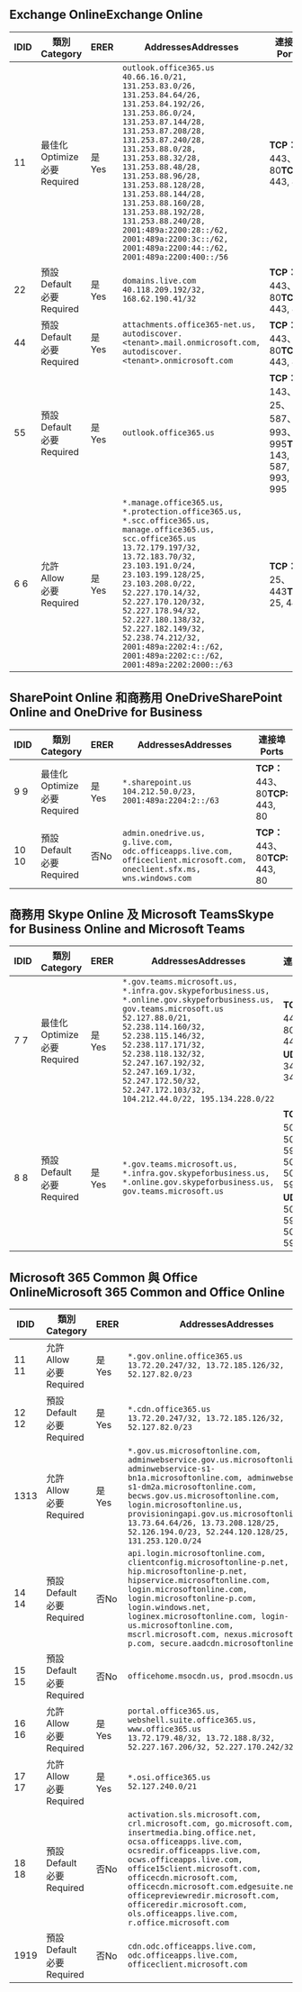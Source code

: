 <!--THIS FILE IS AUTOMATICALLY GENERATED. MANUAL CHANGES WILL BE OVERWRITTEN.-->
<!--Please contact the Office 365 Endpoints team with any questions.-->
<!--USGovGCCHigh endpoints version 2019020800-->
<!--File generated 2019-02-08 14:00:31.8700-->

## <a name="exchange-online"></a><span data-ttu-id="032bd-101">Exchange Online</span><span class="sxs-lookup"><span data-stu-id="032bd-101">Exchange Online</span></span>

<span data-ttu-id="032bd-102">ID</span><span class="sxs-lookup"><span data-stu-id="032bd-102">ID</span></span> | <span data-ttu-id="032bd-103">類別</span><span class="sxs-lookup"><span data-stu-id="032bd-103">Category</span></span> | <span data-ttu-id="032bd-104">ER</span><span class="sxs-lookup"><span data-stu-id="032bd-104">ER</span></span> | <span data-ttu-id="032bd-105">Addresses</span><span class="sxs-lookup"><span data-stu-id="032bd-105">Addresses</span></span> | <span data-ttu-id="032bd-106">連接埠</span><span class="sxs-lookup"><span data-stu-id="032bd-106">Ports</span></span>
-- | -------------------- | --- | ------------------------------------------------------------------------------------------------------------------------------------------------------------------------------------------------------------------------------------------------------------------------------------------------------------------------------------------------------------------------------------------------------------------------------------------------ | -------------------------------
<span data-ttu-id="032bd-107">1</span><span class="sxs-lookup"><span data-stu-id="032bd-107">1</span></span> | <span data-ttu-id="032bd-108">最佳化</span><span class="sxs-lookup"><span data-stu-id="032bd-108">Optimize</span></span><BR><span data-ttu-id="032bd-109">必要</span><span class="sxs-lookup"><span data-stu-id="032bd-109">Required</span></span> | <span data-ttu-id="032bd-110">是</span><span class="sxs-lookup"><span data-stu-id="032bd-110">Yes</span></span> | `outlook.office365.us`<BR>`40.66.16.0/21, 131.253.83.0/26, 131.253.84.64/26, 131.253.84.192/26, 131.253.86.0/24, 131.253.87.144/28, 131.253.87.208/28, 131.253.87.240/28, 131.253.88.0/28, 131.253.88.32/28, 131.253.88.48/28, 131.253.88.96/28, 131.253.88.128/28, 131.253.88.144/28, 131.253.88.160/28, 131.253.88.192/28, 131.253.88.240/28, 2001:489a:2200:28::/62, 2001:489a:2200:3c::/62, 2001:489a:2200:44::/62, 2001:489a:2200:400::/56` | <span data-ttu-id="032bd-111">**TCP：** 443、80</span><span class="sxs-lookup"><span data-stu-id="032bd-111">**TCP:** 443, 80</span></span>
<span data-ttu-id="032bd-112">2</span><span class="sxs-lookup"><span data-stu-id="032bd-112">2</span></span> | <span data-ttu-id="032bd-113">預設</span><span class="sxs-lookup"><span data-stu-id="032bd-113">Default</span></span><BR><span data-ttu-id="032bd-114">必要</span><span class="sxs-lookup"><span data-stu-id="032bd-114">Required</span></span> | <span data-ttu-id="032bd-115">是</span><span class="sxs-lookup"><span data-stu-id="032bd-115">Yes</span></span> | `domains.live.com`<BR>`40.118.209.192/32, 168.62.190.41/32` | <span data-ttu-id="032bd-116">**TCP：** 443、80</span><span class="sxs-lookup"><span data-stu-id="032bd-116">**TCP:** 443, 80</span></span>
<span data-ttu-id="032bd-117">4</span><span class="sxs-lookup"><span data-stu-id="032bd-117">4</span></span> | <span data-ttu-id="032bd-118">預設</span><span class="sxs-lookup"><span data-stu-id="032bd-118">Default</span></span><BR><span data-ttu-id="032bd-119">必要</span><span class="sxs-lookup"><span data-stu-id="032bd-119">Required</span></span> | <span data-ttu-id="032bd-120">是</span><span class="sxs-lookup"><span data-stu-id="032bd-120">Yes</span></span> | `attachments.office365-net.us, autodiscover.<tenant>.mail.onmicrosoft.com, autodiscover.<tenant>.onmicrosoft.com` | <span data-ttu-id="032bd-121">**TCP：** 443、80</span><span class="sxs-lookup"><span data-stu-id="032bd-121">**TCP:** 443, 80</span></span>
<span data-ttu-id="032bd-122">5</span><span class="sxs-lookup"><span data-stu-id="032bd-122">5</span></span> | <span data-ttu-id="032bd-123">預設</span><span class="sxs-lookup"><span data-stu-id="032bd-123">Default</span></span><BR><span data-ttu-id="032bd-124">必要</span><span class="sxs-lookup"><span data-stu-id="032bd-124">Required</span></span> | <span data-ttu-id="032bd-125">是</span><span class="sxs-lookup"><span data-stu-id="032bd-125">Yes</span></span> | `outlook.office365.us` | <span data-ttu-id="032bd-126">**TCP：** 143、25、587、993、995</span><span class="sxs-lookup"><span data-stu-id="032bd-126">**TCP:** 143, 25, 587, 993, 995</span></span>
<span data-ttu-id="032bd-127">6 </span><span class="sxs-lookup"><span data-stu-id="032bd-127">6</span></span> | <span data-ttu-id="032bd-128">允許</span><span class="sxs-lookup"><span data-stu-id="032bd-128">Allow</span></span><BR><span data-ttu-id="032bd-129">必要</span><span class="sxs-lookup"><span data-stu-id="032bd-129">Required</span></span> | <span data-ttu-id="032bd-130">是</span><span class="sxs-lookup"><span data-stu-id="032bd-130">Yes</span></span> | `*.manage.office365.us, *.protection.office365.us, *.scc.office365.us, manage.office365.us, scc.office365.us`<BR>`13.72.179.197/32, 13.72.183.70/32, 23.103.191.0/24, 23.103.199.128/25, 23.103.208.0/22, 52.227.170.14/32, 52.227.170.120/32, 52.227.178.94/32, 52.227.180.138/32, 52.227.182.149/32, 52.238.74.212/32, 2001:489a:2202:4::/62, 2001:489a:2202:c::/62, 2001:489a:2202:2000::/63` | <span data-ttu-id="032bd-131">**TCP：** 25、443</span><span class="sxs-lookup"><span data-stu-id="032bd-131">**TCP:** 25, 443</span></span>

## <a name="sharepoint-online-and-onedrive-for-business"></a><span data-ttu-id="032bd-132">SharePoint Online 和商務用 OneDrive</span><span class="sxs-lookup"><span data-stu-id="032bd-132">SharePoint Online and OneDrive for Business</span></span>

<span data-ttu-id="032bd-133">ID</span><span class="sxs-lookup"><span data-stu-id="032bd-133">ID</span></span> | <span data-ttu-id="032bd-134">類別</span><span class="sxs-lookup"><span data-stu-id="032bd-134">Category</span></span> | <span data-ttu-id="032bd-135">ER</span><span class="sxs-lookup"><span data-stu-id="032bd-135">ER</span></span> | <span data-ttu-id="032bd-136">Addresses</span><span class="sxs-lookup"><span data-stu-id="032bd-136">Addresses</span></span> | <span data-ttu-id="032bd-137">連接埠</span><span class="sxs-lookup"><span data-stu-id="032bd-137">Ports</span></span>
-- | -------------------- | --- | ----------------------------------------------------------------------------------------------------------------------- | ----------------
<span data-ttu-id="032bd-138">9 </span><span class="sxs-lookup"><span data-stu-id="032bd-138">9</span></span> | <span data-ttu-id="032bd-139">最佳化</span><span class="sxs-lookup"><span data-stu-id="032bd-139">Optimize</span></span><BR><span data-ttu-id="032bd-140">必要</span><span class="sxs-lookup"><span data-stu-id="032bd-140">Required</span></span> | <span data-ttu-id="032bd-141">是</span><span class="sxs-lookup"><span data-stu-id="032bd-141">Yes</span></span> | `*.sharepoint.us`<BR>`104.212.50.0/23, 2001:489a:2204:2::/63` | <span data-ttu-id="032bd-142">**TCP：** 443、80</span><span class="sxs-lookup"><span data-stu-id="032bd-142">**TCP:** 443, 80</span></span>
<span data-ttu-id="032bd-143">10 </span><span class="sxs-lookup"><span data-stu-id="032bd-143">10</span></span> | <span data-ttu-id="032bd-144">預設</span><span class="sxs-lookup"><span data-stu-id="032bd-144">Default</span></span><BR><span data-ttu-id="032bd-145">必要</span><span class="sxs-lookup"><span data-stu-id="032bd-145">Required</span></span> | <span data-ttu-id="032bd-146">否</span><span class="sxs-lookup"><span data-stu-id="032bd-146">No</span></span> | `admin.onedrive.us, g.live.com, odc.officeapps.live.com, officeclient.microsoft.com, oneclient.sfx.ms, wns.windows.com` | <span data-ttu-id="032bd-147">**TCP：** 443、80</span><span class="sxs-lookup"><span data-stu-id="032bd-147">**TCP:** 443, 80</span></span>

## <a name="skype-for-business-online-and-microsoft-teams"></a><span data-ttu-id="032bd-148">商務用 Skype Online 及 Microsoft Teams</span><span class="sxs-lookup"><span data-stu-id="032bd-148">Skype for Business Online and Microsoft Teams</span></span>

<span data-ttu-id="032bd-149">ID</span><span class="sxs-lookup"><span data-stu-id="032bd-149">ID</span></span> | <span data-ttu-id="032bd-150">類別</span><span class="sxs-lookup"><span data-stu-id="032bd-150">Category</span></span> | <span data-ttu-id="032bd-151">ER</span><span class="sxs-lookup"><span data-stu-id="032bd-151">ER</span></span> | <span data-ttu-id="032bd-152">Addresses</span><span class="sxs-lookup"><span data-stu-id="032bd-152">Addresses</span></span> | <span data-ttu-id="032bd-153">連接埠</span><span class="sxs-lookup"><span data-stu-id="032bd-153">Ports</span></span>
-- | -------------------- | --- | --------------------------------------------------------------------------------------------------------------------------------------------------------------------------------------------------------------------------------------------------------------------------------------------------------------------------------- | --------------------------------------------------
<span data-ttu-id="032bd-154">7 </span><span class="sxs-lookup"><span data-stu-id="032bd-154">7</span></span> | <span data-ttu-id="032bd-155">最佳化</span><span class="sxs-lookup"><span data-stu-id="032bd-155">Optimize</span></span><BR><span data-ttu-id="032bd-156">必要</span><span class="sxs-lookup"><span data-stu-id="032bd-156">Required</span></span> | <span data-ttu-id="032bd-157">是</span><span class="sxs-lookup"><span data-stu-id="032bd-157">Yes</span></span> | `*.gov.teams.microsoft.us, *.infra.gov.skypeforbusiness.us, *.online.gov.skypeforbusiness.us, gov.teams.microsoft.us`<BR>`52.127.88.0/21, 52.238.114.160/32, 52.238.115.146/32, 52.238.117.171/32, 52.238.118.132/32, 52.247.167.192/32, 52.247.169.1/32, 52.247.172.50/32, 52.247.172.103/32, 104.212.44.0/22, 195.134.228.0/22` | <span data-ttu-id="032bd-158">**TCP：** 443、80</span><span class="sxs-lookup"><span data-stu-id="032bd-158">**TCP:** 443, 80</span></span><BR><span data-ttu-id="032bd-159">**UDP：** 3478</span><span class="sxs-lookup"><span data-stu-id="032bd-159">**UDP:** 3478</span></span>
<span data-ttu-id="032bd-160">8 </span><span class="sxs-lookup"><span data-stu-id="032bd-160">8</span></span> | <span data-ttu-id="032bd-161">預設</span><span class="sxs-lookup"><span data-stu-id="032bd-161">Default</span></span><BR><span data-ttu-id="032bd-162">必要</span><span class="sxs-lookup"><span data-stu-id="032bd-162">Required</span></span> | <span data-ttu-id="032bd-163">是</span><span class="sxs-lookup"><span data-stu-id="032bd-163">Yes</span></span> | `*.gov.teams.microsoft.us, *.infra.gov.skypeforbusiness.us, *.online.gov.skypeforbusiness.us, gov.teams.microsoft.us` | <span data-ttu-id="032bd-164">**TCP：** 5061、50000-59999</span><span class="sxs-lookup"><span data-stu-id="032bd-164">**TCP:** 5061, 50000-59999</span></span><BR><span data-ttu-id="032bd-165">**UDP：** 50000-59999</span><span class="sxs-lookup"><span data-stu-id="032bd-165">**UDP:** 50000-59999</span></span>

## <a name="microsoft-365-common-and-office-online"></a><span data-ttu-id="032bd-166">Microsoft 365 Common 與 Office Online</span><span class="sxs-lookup"><span data-stu-id="032bd-166">Microsoft 365 Common and Office Online</span></span>

<span data-ttu-id="032bd-167">ID</span><span class="sxs-lookup"><span data-stu-id="032bd-167">ID</span></span> | <span data-ttu-id="032bd-168">類別</span><span class="sxs-lookup"><span data-stu-id="032bd-168">Category</span></span> | <span data-ttu-id="032bd-169">ER</span><span class="sxs-lookup"><span data-stu-id="032bd-169">ER</span></span> | <span data-ttu-id="032bd-170">Addresses</span><span class="sxs-lookup"><span data-stu-id="032bd-170">Addresses</span></span> | <span data-ttu-id="032bd-171">連接埠</span><span class="sxs-lookup"><span data-stu-id="032bd-171">Ports</span></span>
-- | ------------------- | --- | ---------------------------------------------------------------------------------------------------------------------------------------------------------------------------------------------------------------------------------------------------------------------------------------------------------------------------------------------------------------------------------------------- | ----------------
<span data-ttu-id="032bd-172">11 </span><span class="sxs-lookup"><span data-stu-id="032bd-172">11</span></span> | <span data-ttu-id="032bd-173">允許</span><span class="sxs-lookup"><span data-stu-id="032bd-173">Allow</span></span><BR><span data-ttu-id="032bd-174">必要</span><span class="sxs-lookup"><span data-stu-id="032bd-174">Required</span></span> | <span data-ttu-id="032bd-175">是</span><span class="sxs-lookup"><span data-stu-id="032bd-175">Yes</span></span> | `*.gov.online.office365.us`<BR>`13.72.20.247/32, 13.72.185.126/32, 52.127.82.0/23` | <span data-ttu-id="032bd-176">**TCP：** 443</span><span class="sxs-lookup"><span data-stu-id="032bd-176">**TCP:** 443</span></span>
<span data-ttu-id="032bd-177">12 </span><span class="sxs-lookup"><span data-stu-id="032bd-177">12</span></span> | <span data-ttu-id="032bd-178">預設</span><span class="sxs-lookup"><span data-stu-id="032bd-178">Default</span></span><BR><span data-ttu-id="032bd-179">必要</span><span class="sxs-lookup"><span data-stu-id="032bd-179">Required</span></span> | <span data-ttu-id="032bd-180">是</span><span class="sxs-lookup"><span data-stu-id="032bd-180">Yes</span></span> | `*.cdn.office365.us`<BR>`13.72.20.247/32, 13.72.185.126/32, 52.127.82.0/23` | <span data-ttu-id="032bd-181">**TCP：** 443</span><span class="sxs-lookup"><span data-stu-id="032bd-181">**TCP:** 443</span></span>
<span data-ttu-id="032bd-182">13</span><span class="sxs-lookup"><span data-stu-id="032bd-182">13</span></span> | <span data-ttu-id="032bd-183">允許</span><span class="sxs-lookup"><span data-stu-id="032bd-183">Allow</span></span><BR><span data-ttu-id="032bd-184">必要</span><span class="sxs-lookup"><span data-stu-id="032bd-184">Required</span></span> | <span data-ttu-id="032bd-185">是</span><span class="sxs-lookup"><span data-stu-id="032bd-185">Yes</span></span> | `*.gov.us.microsoftonline.com, adminwebservice.gov.us.microsoftonline.com, adminwebservice-s1-bn1a.microsoftonline.com, adminwebservice-s1-dm2a.microsoftonline.com, becws.gov.us.microsoftonline.com, login.microsoftonline.us, provisioningapi.gov.us.microsoftonline.com`<BR>`13.73.64.64/26, 13.73.208.128/25, 52.126.194.0/23, 52.244.120.128/25, 131.253.120.0/24` | <span data-ttu-id="032bd-186">**TCP：** 443</span><span class="sxs-lookup"><span data-stu-id="032bd-186">**TCP:** 443</span></span>
<span data-ttu-id="032bd-187">14 </span><span class="sxs-lookup"><span data-stu-id="032bd-187">14</span></span> | <span data-ttu-id="032bd-188">預設</span><span class="sxs-lookup"><span data-stu-id="032bd-188">Default</span></span><BR><span data-ttu-id="032bd-189">必要</span><span class="sxs-lookup"><span data-stu-id="032bd-189">Required</span></span> | <span data-ttu-id="032bd-190">否</span><span class="sxs-lookup"><span data-stu-id="032bd-190">No</span></span> | `api.login.microsoftonline.com, clientconfig.microsoftonline-p.net, hip.microsoftonline-p.net, hipservice.microsoftonline.com, login.microsoftonline.com, login.microsoftonline-p.com, login.windows.net, loginex.microsoftonline.com, login-us.microsoftonline.com, mscrl.microsoft.com, nexus.microsoftonline-p.com, secure.aadcdn.microsoftonline-p.com` | <span data-ttu-id="032bd-191">**TCP：** 443</span><span class="sxs-lookup"><span data-stu-id="032bd-191">**TCP:** 443</span></span>
<span data-ttu-id="032bd-192">15 </span><span class="sxs-lookup"><span data-stu-id="032bd-192">15</span></span> | <span data-ttu-id="032bd-193">預設</span><span class="sxs-lookup"><span data-stu-id="032bd-193">Default</span></span><BR><span data-ttu-id="032bd-194">必要</span><span class="sxs-lookup"><span data-stu-id="032bd-194">Required</span></span> | <span data-ttu-id="032bd-195">否</span><span class="sxs-lookup"><span data-stu-id="032bd-195">No</span></span> | `officehome.msocdn.us, prod.msocdn.us` | <span data-ttu-id="032bd-196">**TCP：** 443、80</span><span class="sxs-lookup"><span data-stu-id="032bd-196">**TCP:** 443, 80</span></span>
<span data-ttu-id="032bd-197">16 </span><span class="sxs-lookup"><span data-stu-id="032bd-197">16</span></span> | <span data-ttu-id="032bd-198">允許</span><span class="sxs-lookup"><span data-stu-id="032bd-198">Allow</span></span><BR><span data-ttu-id="032bd-199">必要</span><span class="sxs-lookup"><span data-stu-id="032bd-199">Required</span></span> | <span data-ttu-id="032bd-200">是</span><span class="sxs-lookup"><span data-stu-id="032bd-200">Yes</span></span> | `portal.office365.us, webshell.suite.office365.us, www.office365.us`<BR>`13.72.179.48/32, 13.72.188.8/32, 52.227.167.206/32, 52.227.170.242/32` | <span data-ttu-id="032bd-201">**TCP：** 443、80</span><span class="sxs-lookup"><span data-stu-id="032bd-201">**TCP:** 443, 80</span></span>
<span data-ttu-id="032bd-202">17 </span><span class="sxs-lookup"><span data-stu-id="032bd-202">17</span></span> | <span data-ttu-id="032bd-203">允許</span><span class="sxs-lookup"><span data-stu-id="032bd-203">Allow</span></span><BR><span data-ttu-id="032bd-204">必要</span><span class="sxs-lookup"><span data-stu-id="032bd-204">Required</span></span> | <span data-ttu-id="032bd-205">是</span><span class="sxs-lookup"><span data-stu-id="032bd-205">Yes</span></span> | `*.osi.office365.us`<BR>`52.127.240.0/21` | <span data-ttu-id="032bd-206">**TCP：** 443</span><span class="sxs-lookup"><span data-stu-id="032bd-206">**TCP:** 443</span></span>
<span data-ttu-id="032bd-207">18 </span><span class="sxs-lookup"><span data-stu-id="032bd-207">18</span></span> | <span data-ttu-id="032bd-208">預設</span><span class="sxs-lookup"><span data-stu-id="032bd-208">Default</span></span><BR><span data-ttu-id="032bd-209">必要</span><span class="sxs-lookup"><span data-stu-id="032bd-209">Required</span></span> | <span data-ttu-id="032bd-210">否</span><span class="sxs-lookup"><span data-stu-id="032bd-210">No</span></span> | `activation.sls.microsoft.com, crl.microsoft.com, go.microsoft.com, insertmedia.bing.office.net, ocsa.officeapps.live.com, ocsredir.officeapps.live.com, ocws.officeapps.live.com, office15client.microsoft.com, officecdn.microsoft.com, officecdn.microsoft.com.edgesuite.net, officepreviewredir.microsoft.com, officeredir.microsoft.com, ols.officeapps.live.com, r.office.microsoft.com` | <span data-ttu-id="032bd-211">**TCP：** 443、80</span><span class="sxs-lookup"><span data-stu-id="032bd-211">**TCP:** 443, 80</span></span>
<span data-ttu-id="032bd-212">19</span><span class="sxs-lookup"><span data-stu-id="032bd-212">19</span></span> | <span data-ttu-id="032bd-213">預設</span><span class="sxs-lookup"><span data-stu-id="032bd-213">Default</span></span><BR><span data-ttu-id="032bd-214">必要</span><span class="sxs-lookup"><span data-stu-id="032bd-214">Required</span></span> | <span data-ttu-id="032bd-215">否</span><span class="sxs-lookup"><span data-stu-id="032bd-215">No</span></span> | `cdn.odc.officeapps.live.com, odc.officeapps.live.com, officeclient.microsoft.com` | <span data-ttu-id="032bd-216">**TCP：** 443、80</span><span class="sxs-lookup"><span data-stu-id="032bd-216">**TCP:** 443, 80</span></span>
